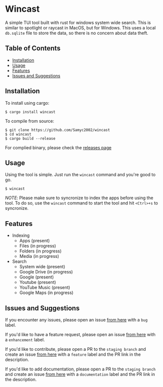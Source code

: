 # Wincast

A simple TUI tool built with rust for windows system wide search.
This is similar to spotlight or raycast in MacOS, but for Windows.
This uses a local `db.sqlite` file to store the data, so there is no concern about data theft.

## Table of Contents

- [Installation](#installation)
- [Usage](#usage)
- [Features](#features)
- [Issues and Suggestions](#issues-and-suggestions)

## Installation

To install using cargo:

```pwsh
$ cargo install wincast
```

To compile from source:

```pwsh
$ git clone https://github.com/Samyc2002/wincast
$ cd wincast
$ cargo build --release
```

For complied binary, please check the [releases page](https://github.com/Samyc2002/wincast/releases)

## Usage

Using the tool is simple. Just run the `wincast` command and you're good to go.


```pwsh
$ wincast
```

*NOTE*: Please make sure to syncronize to index the apps before using the tool. To do so, use the `wincast` command to start the tool and hit `<Ctrl>+s` to syncronize.

## Features

- Indexing
    - Apps (present)
    - Files (in progress)
    - Folders (in progress)
    - Media (in progress)
- Search
    - System wide (present)
    - Google Drive (in progress)
    - Google (present)
    - Youtube (present)
    - YouTube Music (present)
    - Google Maps (in progress)

## Issues and Suggestions

If you encounter any issues, please open an issue [from here](https://github.com/Samyc2002/wincast/issues/new) with a `bug` label.

If you'd like to have a feature request, please open an issue [from here](https://github.com/Samyc2002/wincast/issues/new) with a `enhancement` label.

If you'd like to contribute, please open a PR to the `staging branch` and create an issue [from here](https://github.com/Samyc2002/wincast/issues/new) with a `feature` label and the PR link in the description.

If you'd like to add documentation, please open a PR to the `staging branch` and create an issue [from here](https://github.com/Samyc2002/wincast/issues/new) with a `documentation` label and the PR link in the description.
